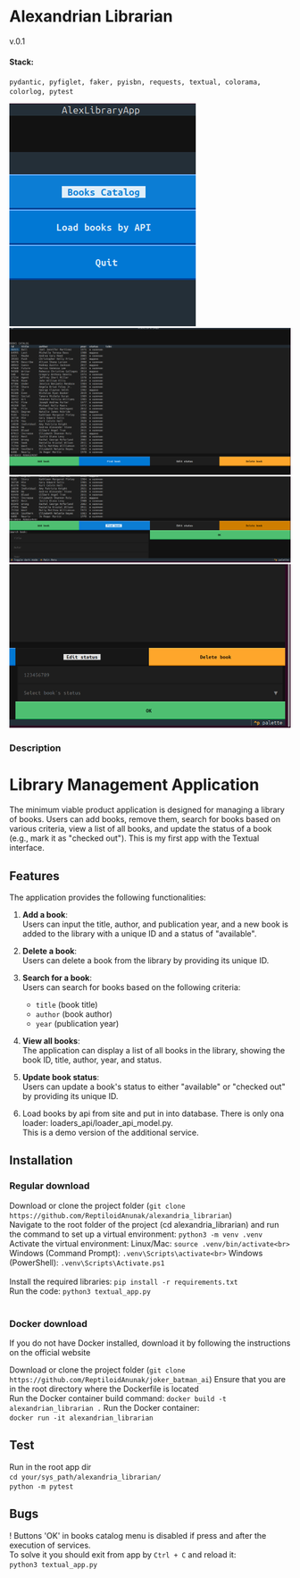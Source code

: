 # **Alexandrian Librarian**
v.0.1
#### Stack:
`pydantic, pyfiglet, faker, pyisbn, requests, textual, colorama, colorlog, pytest
`

![main_menu.png](screenshots/main_menu.png)
<br>
![books_catalog.png](screenshots/books_catalog.png)
<br>
![add_book.png](screenshots/add_book.png)
<br>
![del_book.png](screenshots/del_book.png)

### **Description**

# Library Management Application

The minimum viable product application is designed for managing a library of books. Users can add books, remove them, search for books based on various criteria, view a list of all books, and update the status of a book (e.g., mark it as "checked out").
This is my first app with the Textual interface.

## Features

The application provides the following functionalities:

1. **Add a book**:  
   Users can input the title, author, and publication year, and a new book is added to the library with a unique ID and a status of "available".
   
2. **Delete a book**:  
   Users can delete a book from the library by providing its unique ID.

3. **Search for a book**:  
   Users can search for books based on the following criteria:
   - `title` (book title)
   - `author` (book author)
   - `year` (publication year)

4. **View all books**:  
   The application can display a list of all books in the library, showing the book ID, title, author, year, and status.

5. **Update book status**:  
   Users can update a book's status to either "available" or "checked out" by providing its unique ID.

6. Load books by api from site and put in into database. There is only ona loader: loaders_api/loader_api_model.py.<br>
This is a demo version of the additional service.

## Installation

### Regular download

Download or clone the project folder (`git clone https://github.com/ReptiloidAnunak/alexandria_librarian`)<br>
Navigate to the root folder of the project (cd alexandria_librarian) and run the command to set up a virtual environment: `python3 -m venv .venv`<br>
Activate the virtual environment:
    Linux/Mac: `source .venv/bin/activate<br>`
    Windows (Command Prompt): `.venv\Scripts\activate<br>`
    Windows (PowerShell): `.venv\Scripts\Activate.ps1`<br> <br>
Install the required libraries: `pip install -r requirements.txt`<br>
Run the code: `python3 textual_app.py` <br><br>

### Docker download

If you do not have Docker installed, download it by following the instructions on the official website

Download or clone the project folder (`git clone https://github.com/ReptiloidAnunak/joker_batman_ai`)
Ensure that you are in the root directory where the Dockerfile is located<br>Run the Docker container build command: `docker build -t alexandrian_librarian .`
Run the Docker container: <br>`docker run -it alexandrian_librarian`

## Test 
Run in the root app dir<br>
`cd your/sys_path/alexandria_librarian/`<br>
`python -m pytest`

## Bugs

! Buttons 'OK' in books catalog menu is disabled if press and after the execution of services.<br>
To solve it you should exit from app by `Ctrl + C` and reload it:<br>`python3 textual_app.py`